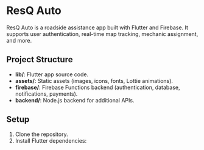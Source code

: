 # ResQ Auto

ResQ Auto is a roadside assistance app built with Flutter and Firebase. It supports user authentication, real-time map tracking, mechanic assignment, and more.

## Project Structure

- **lib/**: Flutter app source code.
- **assets/**: Static assets (images, icons, fonts, Lottie animations).
- **firebase/**: Firebase Functions backend (authentication, database, notifications, payments).
- **backend/**: Node.js backend for additional APIs.

## Setup

1. Clone the repository.
2. Install Flutter dependencies:
